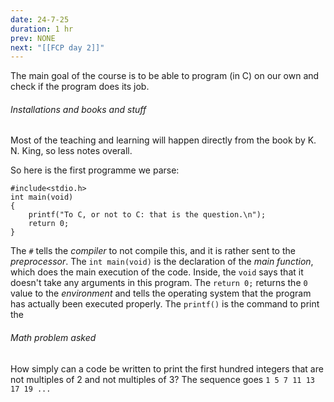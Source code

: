```yaml
---
date: 24-7-25
duration: 1 hr
prev: NONE
next: "[[FCP day 2]]"
---
```

The main goal of the course is to be able to program (in C) on our own and check if the program does its job.
###### Installations and books and stuff

Most of the teaching and learning will happen directly from the book by K. N. King, so less notes overall. 

So here is the first programme we parse:

```
#include<stdio.h>
int main(void)
{
	printf("To C, or not to C: that is the question.\n");
	return 0;
}
``` 
The `#` tells the *compiler* to not compile this, and it is rather sent to the *preprocessor*. 
The `int main(void)` is the declaration of the *main function*, which does the main execution of the code. Inside, the `void` says that it doesn't take any arguments in this program. The `return 0;` returns the `0` value to the *environment* and tells the operating system that the program has actually been executed properly. The `printf()` is the command to print the 

###### Math problem asked
How simply can a code be written to print the first hundred integers that are not multiples of 2 and not multiples of 3?
The sequence goes `1 5 7 11 13 17 19 ...`
